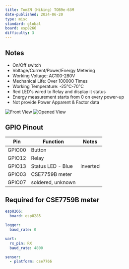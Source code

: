 ```yaml
---
title: TomZN (Hiking) TOB9e-63M
date-published: 2024-06-20
type: misc
standard: global
board: esp8266
difficulty: 3
---
```


## Notes

- On/Off switch
- Voltage/Current/Power/Energy Metering
- Working Voltage: AC100-280V
- Mechanical Life: Over 100000 Times
- Working Temperature: -25℃-70℃
- Red LED's wired to Relay and display it status
- Energy measurement starts from 0 on every power-up
- Not provide Power Apparent & Factor data

![Front View](/TOB9e-63M_front.jpg "TOB9e Front View")
![Opened View](/TOB9e-63M_opened.jpg "TOB9e Opened View")

## GPIO Pinout

| Pin    | Function            | Notes    |
| ------ | ------------------- |----------|
| GPIO00 | Button              |          |
| GPIO12 | Relay               |          |
| GPIO13 | Status LED - Blue   | inverted |
| GPIO03 | CSE7759B meter      |          |
| GPIO07 | soldered, unknown   |          |

## Required for CSE7759B meter

```yaml
esp8266:
  board: esp8285

logger:
  baud_rate: 0

uart:
  rx_pin: RX
  baud_rate: 4800

sensor:  
  - platform: cse7766
```
